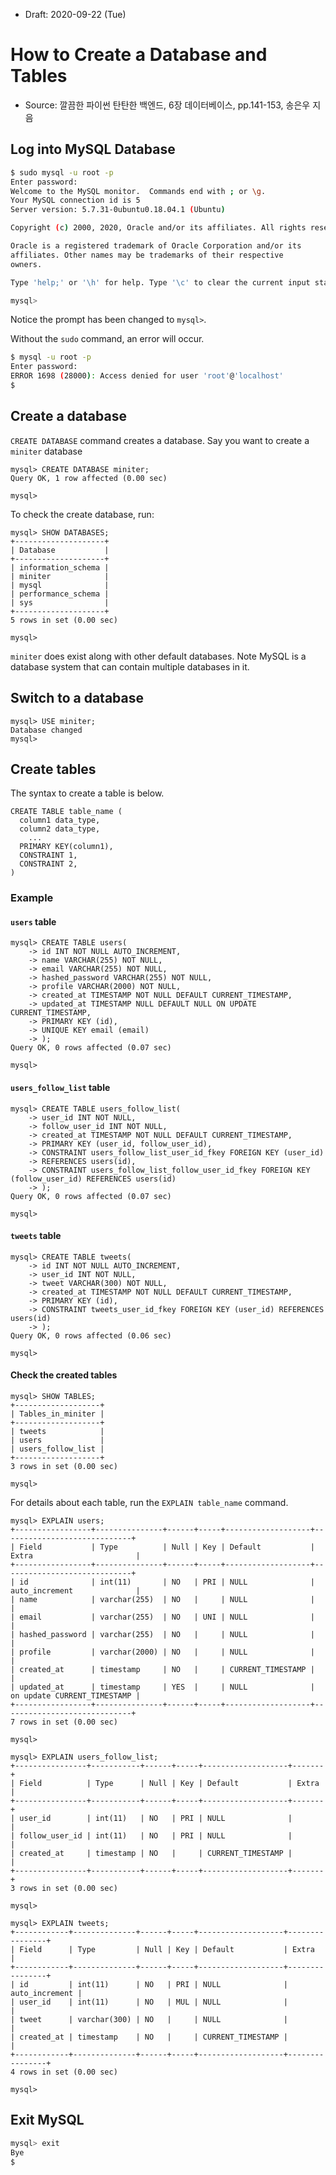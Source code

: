 * Draft: 2020-09-22 (Tue)

# How to Create a Database and Tables

* Source: 깔끔한 파이썬 탄탄한 백엔드, 6장 데이터베이스, pp.141-153, 송은우 지음

## Log into MySQL Database

```bash
$ sudo mysql -u root -p
Enter password: 
Welcome to the MySQL monitor.  Commands end with ; or \g.
Your MySQL connection id is 5
Server version: 5.7.31-0ubuntu0.18.04.1 (Ubuntu)

Copyright (c) 2000, 2020, Oracle and/or its affiliates. All rights reserved.

Oracle is a registered trademark of Oracle Corporation and/or its
affiliates. Other names may be trademarks of their respective
owners.

Type 'help;' or '\h' for help. Type '\c' to clear the current input statement.

mysql> 
```

Notice the prompt has been changed to `mysql>`. 

Without the `sudo` command, an error will occur.

```bash
$ mysql -u root -p
Enter password: 
ERROR 1698 (28000): Access denied for user 'root'@'localhost'
$
```

## Create a database

`CREATE DATABASE` command creates a database. Say you want to create a `miniter` database

```mysql
mysql> CREATE DATABASE miniter;
Query OK, 1 row affected (0.00 sec)

mysql>
```

To check the create database, run:

```mysql
mysql> SHOW DATABASES;
+--------------------+
| Database           |
+--------------------+
| information_schema |
| miniter            |
| mysql              |
| performance_schema |
| sys                |
+--------------------+
5 rows in set (0.00 sec)

mysql> 
```

`miniter` does exist along with other default databases. Note MySQL is a database system that can contain multiple databases in it.

## Switch to a database

```mysql
mysql> USE miniter;
Database changed
mysql>
```

## Create tables

The syntax to create a table is below.

```mysql
CREATE TABLE table_name (
  column1 data_type,
  column2 data_type,
    ...
  PRIMARY KEY(column1),
  CONSTRAINT 1,
  CONSTRAINT 2,
)
```

### Example

#### `users` table

```mysql
mysql> CREATE TABLE users(
    -> id INT NOT NULL AUTO_INCREMENT,
    -> name VARCHAR(255) NOT NULL,
    -> email VARCHAR(255) NOT NULL,
    -> hashed_password VARCHAR(255) NOT NULL,
    -> profile VARCHAR(2000) NOT NULL,
    -> created_at TIMESTAMP NOT NULL DEFAULT CURRENT_TIMESTAMP,
    -> updated_at TIMESTAMP NULL DEFAULT NULL ON UPDATE CURRENT_TIMESTAMP,
    -> PRIMARY KEY (id),
    -> UNIQUE KEY email (email)
    -> );
Query OK, 0 rows affected (0.07 sec)

mysql> 
```

#### `users_follow_list` table

```mysql
mysql> CREATE TABLE users_follow_list(
    -> user_id INT NOT NULL,
    -> follow_user_id INT NOT NULL,
    -> created_at TIMESTAMP NOT NULL DEFAULT CURRENT_TIMESTAMP,
    -> PRIMARY KEY (user_id, follow_user_id),
    -> CONSTRAINT users_follow_list_user_id_fkey FOREIGN KEY (user_id)
    -> REFERENCES users(id),
    -> CONSTRAINT users_follow_list_follow_user_id_fkey FOREIGN KEY (follow_user_id) REFERENCES users(id)
    -> );
Query OK, 0 rows affected (0.07 sec)

mysql> 
```

#### `tweets` table

```mysql
mysql> CREATE TABLE tweets(
    -> id INT NOT NULL AUTO_INCREMENT,
    -> user_id INT NOT NULL,
    -> tweet VARCHAR(300) NOT NULL,
    -> created_at TIMESTAMP NOT NULL DEFAULT CURRENT_TIMESTAMP,
    -> PRIMARY KEY (id),
    -> CONSTRAINT tweets_user_id_fkey FOREIGN KEY (user_id) REFERENCES users(id)
    -> );
Query OK, 0 rows affected (0.06 sec)

mysql> 
```

#### Check the created tables

```mysql
mysql> SHOW TABLES;
+-------------------+
| Tables_in_miniter |
+-------------------+
| tweets            |
| users             |
| users_follow_list |
+-------------------+
3 rows in set (0.00 sec)

mysql> 
```

For details about each table, run the `EXPLAIN table_name` command.

```mysql
mysql> EXPLAIN users;
+-----------------+---------------+------+-----+-------------------+-----------------------------+
| Field           | Type          | Null | Key | Default           | Extra                       |
+-----------------+---------------+------+-----+-------------------+-----------------------------+
| id              | int(11)       | NO   | PRI | NULL              | auto_increment              |
| name            | varchar(255)  | NO   |     | NULL              |                             |
| email           | varchar(255)  | NO   | UNI | NULL              |                             |
| hashed_password | varchar(255)  | NO   |     | NULL              |                             |
| profile         | varchar(2000) | NO   |     | NULL              |                             |
| created_at      | timestamp     | NO   |     | CURRENT_TIMESTAMP |                             |
| updated_at      | timestamp     | YES  |     | NULL              | on update CURRENT_TIMESTAMP |
+-----------------+---------------+------+-----+-------------------+-----------------------------+
7 rows in set (0.00 sec)

mysql> 
```

```mysql
mysql> EXPLAIN users_follow_list;
+----------------+-----------+------+-----+-------------------+-------+
| Field          | Type      | Null | Key | Default           | Extra |
+----------------+-----------+------+-----+-------------------+-------+
| user_id        | int(11)   | NO   | PRI | NULL              |       |
| follow_user_id | int(11)   | NO   | PRI | NULL              |       |
| created_at     | timestamp | NO   |     | CURRENT_TIMESTAMP |       |
+----------------+-----------+------+-----+-------------------+-------+
3 rows in set (0.00 sec)

mysql> 
```

```mysql
mysql> EXPLAIN tweets;
+------------+--------------+------+-----+-------------------+----------------+
| Field      | Type         | Null | Key | Default           | Extra          |
+------------+--------------+------+-----+-------------------+----------------+
| id         | int(11)      | NO   | PRI | NULL              | auto_increment |
| user_id    | int(11)      | NO   | MUL | NULL              |                |
| tweet      | varchar(300) | NO   |     | NULL              |                |
| created_at | timestamp    | NO   |     | CURRENT_TIMESTAMP |                |
+------------+--------------+------+-----+-------------------+----------------+
4 rows in set (0.00 sec)

mysql> 
```

## Exit MySQL

```bash
mysql> exit
Bye
$
```

